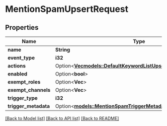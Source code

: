# MentionSpamUpsertRequest

## Properties

Name | Type | Description | Notes
------------ | ------------- | ------------- | -------------
**name** | **String** |  | 
**event_type** | **i32** |  | 
**actions** | Option<[**Vec<models::DefaultKeywordListUpsertRequestActionsInner>**](DefaultKeywordListUpsertRequest_actions_inner.md)> |  | [optional]
**enabled** | Option<**bool**> |  | [optional]
**exempt_roles** | Option<**Vec<String>**> |  | [optional]
**exempt_channels** | Option<**Vec<String>**> |  | [optional]
**trigger_type** | **i32** |  | 
**trigger_metadata** | Option<[**models::MentionSpamTriggerMetadata**](MentionSpamTriggerMetadata.md)> |  | [optional]

[[Back to Model list]](../README.md#documentation-for-models) [[Back to API list]](../README.md#documentation-for-api-endpoints) [[Back to README]](../README.md)


